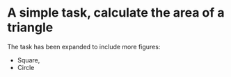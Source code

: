 # A simple task, calculate the area of a triangle

The task has been expanded to include more figures:
- Square,
- Circle
 
